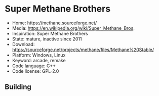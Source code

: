 # Super Methane Brothers

- Home: https://methane.sourceforge.net/
- Media: https://en.wikipedia.org/wiki/Super_Methane_Bros.
- Inspiration: Super Methane Brothers
- State: mature, inactive since 2011
- Download: https://sourceforge.net/projects/methane/files/Methane%20Stable/
- Platform: Windows, Linux
- Keyword: arcade, remake
- Code language: C++
- Code license: GPL-2.0

## Building
